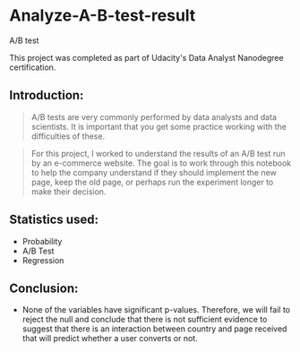 # Analyze-A-B-test-result
A/B test

This project was completed as part of Udacity's Data Analyst Nanodegree certification.

## Introduction:
> A/B tests are very commonly performed by data analysts and data scientists. It is important that you get some practice working with the difficulties of these.

> For this project, I worked to understand the results of an A/B test run by an e-commerce website. The goal is to work through this notebook to help the company understand if they should implement the new page, keep the old page, or perhaps run the experiment longer to make their decision.

## Statistics used:
- Probability
- A/B Test
- Regression


## Conclusion:
- None of the variables have significant p-values. Therefore, we will fail to reject the null and conclude that there is not sufficient evidence to suggest that there is an interaction between country and page received that will predict whether a user converts or not.
